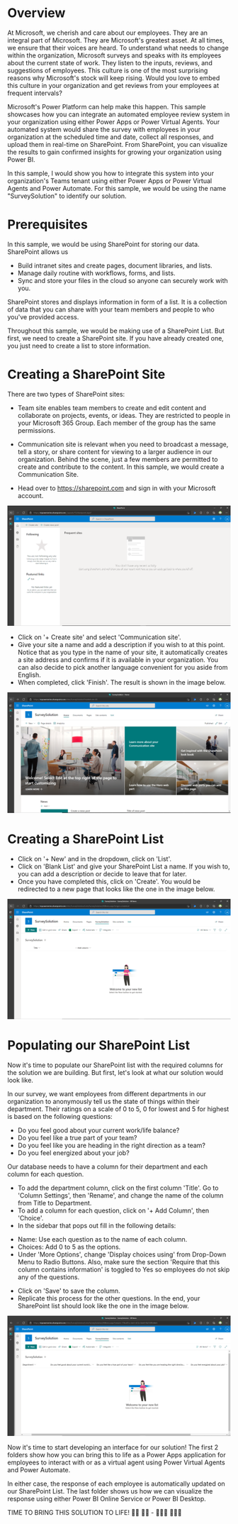 # Overview
At Microsoft, we cherish and care about our employees. They are an integral part of Microsoft. They are Microsoft's greatest asset. At all times, we ensure that their voices are heard. To understand what needs to change within the organization, Microsoft surveys and speaks with its employees about the current state of work. They listen to the inputs, reviews, and suggestions of employees. This culture is one of the most surprising reasons why Microsoft's stock will keep rising. Would you love to embed this culture in your organization and get reviews from your employees at frequent intervals?

Microsoft's Power Platform can help make this happen. This sample showcases how you can integrate an automated employee review system in your organization using either Power Apps or Power Virtual Agents. Your automated system would share the survey with employees in your organization at the scheduled time and date, collect all responses, and upload them in real-time on SharePoint. From SharePoint, you can visualize the results to gain confirmed insights for growing your organization using Power BI.

In this sample, I would show you how to integrate this system into your organization's Teams tenant using either Power Apps or Power Virtual Agents and Power Automate. For this sample, we would be using the name "SurveySolution" to identify our solution.

# Prerequisites
In this sample, we would be using SharePoint for storing our data. SharePoint allows us
- Build intranet sites and create pages, document libraries, and lists.
- Manage daily routine with workflows, forms, and lists.
- Sync and store your files in the cloud so anyone can securely work with you.

SharePoint stores and displays information in form of a list. It is a collection of data that you can share with your team members and people to who you've provided access.

Throughout this sample, we would be making use of a SharePoint List. But first, we need to create a SharePoint site. If you have already created one, you just need to create a list to store information.

# Creating a SharePoint Site
There are two types of SharePoint sites:
- Team site enables team members to create and edit content and collaborate on projects, events, or ideas. They are restricted to people in your Microsoft 365 Group. Each member of the group has the same permissions.
- Communication site is relevant when you need to broadcast a message, tell a story, or share content for viewing to a larger audience in our organization. Behind the scene, just a few members are permitted to create and contribute to the content. In this sample, we would create a Communication Site.

- Head over to https://sharepoint.com and sign in with your Microsoft account.

![](Images/sharepoint-1.PNG)

- Click on '+ Create site' and select 'Communication site'.
- Give your site a name and add a description if you wish to at this point. Notice that as you type in the name of your site, it automatically creates a site address and confirms if it is available in your organization. You can also decide to pick another language convenient for you aside from English.
- When completed, click 'Finish'. The result is shown in the image below.

![](Images/sharepoint-2.PNG)

# Creating a SharePoint List
- Click on '+ New' and in the dropdown, click on 'List'.
- Click on 'Blank List' and give your SharePoint List a name. If you wish to, you can add a description or decide to leave that for later.
- Once you have completed this, click on 'Create'. You would be redirected to a new page that looks like the one in the image below.

![](Images/sharepoint-3.PNG)

# Populating our SharePoint List
Now it's time to populate our SharePoint list with the required columns for the solution we are building. But first, let's look at what our solution would look like.

In our survey, we want employees from different departments in our organization to anonymously tell us the state of things within their department. Their ratings on a scale of 0 to 5, 0 for lowest and 5 for highest is based on the following questions:
* Do you feel good about your current work/life balance?
* Do you feel like a true part of your team?
* Do you feel like you are heading in the right direction as a team?
* Do you feel energized about your job?

Our database needs to have a column for their department and each column for each question.

- To add the department column, click on the first column 'Title'. Go to 'Column Settings', then 'Rename', and change the name of the column from Title to Department.
- To add a column for each question, click on '+ Add Column', then 'Choice'. 
- In the sidebar that pops out fill in the following details:
* Name: Use each question as to the name of each column.
* Choices: Add 0 to 5 as the options. 
* Under 'More Options', change 'Display choices using' from Drop-Down Menu to Radio Buttons. Also, make sure the section 'Require that this column contains information' is toggled to Yes so employees do not skip any of the questions.
- Click on 'Save' to save the column.
- Replicate this process for the other questions. In the end, your SharePoint list should look like the one in the image below.

![](Images/sharepoint-4.PNG)

Now it's time to start developing an interface for our solution! The first 2 folders show how you can bring this to life as a Power Apps application for employees to interact with or as a virtual agent using Power Virtual Agents and Power Automate.

In either case, the response of each employee is automatically updated on our SharePoint List. The last folder shows us how we can visualize the response using either Power BI Online Service or Power BI Desktop.

TIME TO BRING THIS SOLUTION TO LIFE! 💃🏾 🕺🏾 - 👩🏾‍💻 👨🏾‍💻
